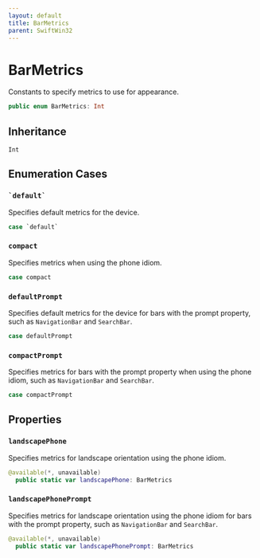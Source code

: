 ```yaml
---
layout: default
title: BarMetrics
parent: SwiftWin32
---
```

# BarMetrics

Constants to specify metrics to use for appearance.

``` swift
public enum BarMetrics: Int 
```

## Inheritance

`Int`

## Enumeration Cases

### `` `default` ``

Specifies default metrics for the device.

``` swift
case `default`
```

### `compact`

Specifies metrics when using the phone idiom.

``` swift
case compact
```

### `defaultPrompt`

Specifies default metrics for the device for bars with the
prompt property, such as `NavigationBar` and `SearchBar`.

``` swift
case defaultPrompt
```

### `compactPrompt`

Specifies metrics for bars with the prompt property when using
the phone idiom, such as `NavigationBar` and `SearchBar`.

``` swift
case compactPrompt
```

## Properties

### `landscapePhone`

Specifies metrics for landscape orientation using the phone idiom.

``` swift
@available(*, unavailable)
  public static var landscapePhone: BarMetrics 
```

### `landscapePhonePrompt`

Specifies metrics for landscape orientation using the phone idiom
for bars with the prompt property, such as `NavigationBar` and
`SearchBar`.

``` swift
@available(*, unavailable)
  public static var landscapePhonePrompt: BarMetrics 
```
